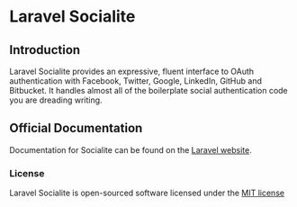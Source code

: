 # Laravel Socialite

## Introduction

Laravel Socialite provides an expressive, fluent interface to OAuth authentication with Facebook, Twitter, Google, LinkedIn, GitHub and Bitbucket. It handles almost all of the boilerplate social authentication code you are dreading writing.

## Official Documentation

Documentation for Socialite can be found on the [Laravel website](http://laravel.com/docs/authentication#social-authentication).

### License

Laravel Socialite is open-sourced software licensed under the [MIT license](http://opensource.org/licenses/MIT)
